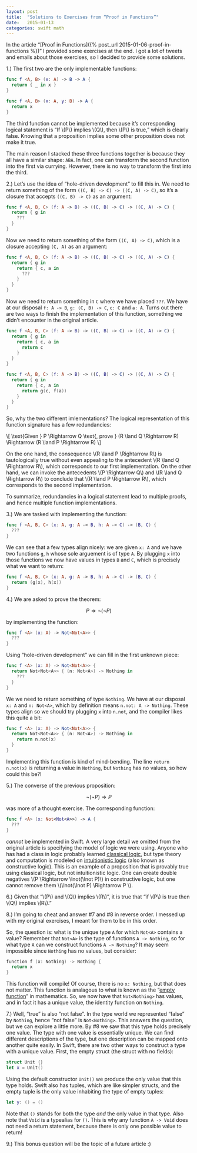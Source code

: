 ```yaml
---
layout: post
title:  "Solutions to Exercises from “Proof in Functions”"
date:   2015-01-13
categories: swift math
---
```


In the article “[Proof in Functions]({% post_url 2015-01-06-proof-in-functions %})” I provided some exercises at the end. I got a lot of tweets and emails about those exercises, so I decided to provide some solutions.

1.) The first two are the only implementable functions:

```swift
func f <A, B> (x: A) -> B -> A {
  return { _ in x }
}

func f <A, B> (x: A, y: B) -> A {
  return x
}
```

The third function cannot be implemented because it’s corresponding logical statement is “If \\(P\\) implies \\(Q\\), then \\(P\\) is true,” which is clearly false. Knowing that a proposition implies some other proposition does not make it true.

The main reason I stacked these three functions together is because they all have a similar shape: `ABA`. In fact, one can transform the second function into the first via currying. However, there is no way to transform the first into the third.

2.) Let’s use the idea of “hole-driven development” to fill this in. We need to return something of the form `((C, B) -> C) -> ((C, A) -> C)`, so it’s a closure that accepts `((C, B) -> C)` as an argument:

```swift
func f <A, B, C> (f: A -> B) -> ((C, B) -> C) -> ((C, A) -> C) {
  return { g in
    ???
  }
}
```

Now we need to return something of the form `((C, A) -> C)`, which is a closure accepting `(C, A)` as an argument:

```swift
func f <A, B, C> (f: A -> B) -> ((C, B) -> C) -> ((C, A) -> C) {
  return { g in
    return { c, a in
      ???
    }
  }
}
```

Now we need to return something in `C` where we have placed `???`. We have at our disposal `f: A -> B`, `g: (C, B) -> C`, `c: C` and `a: A`. Turns out there are two ways to finish the implementation of this function, something we didn’t encounter in the original article.

```swift
func f <A, B, C> (f: A -> B) -> ((C, B) -> C) -> ((C, A) -> C) {
  return { g in
    return { c, a in
      return c
    }
  }
}

func f <A, B, C> (f: A -> B) -> ((C, B) -> C) -> ((C, A) -> C) {
  return { g in
    return { c, a in
      return g(c, f(a))
    }
  }
}
```

So, why the two different imlementations? The logical representation of this function signature has a few redundancies:

\\[
  \text{Given } P \Rightarrow Q \text{, prove } (R \land Q \Rightarrow R) \Rightarrow (R \land P \Rightarrow R)
\\]

On the one hand, the consequence \\(R \land P \Rightarrow R\\) is tautologically true without even appealing to the antecedent \\(R \land Q \Rightarrow R\\), which corresponds to our first implementation. On the other hand, we can invoke the antecedents \\(P \Rightarrow Q\\) and \\(R \land Q \Rightarrow R\\) to conclude that \\(R \land P \Rightarrow R\\), which corresponds to the second implementation.

To summarize, redundancies in a logical statement lead to multiple proofs, and hence multiple function implementations.

3.) We are tasked with implementing the function:

```swift
func f <A, B, C> (x: A, g: A -> B, h: A -> C) -> (B, C) {
  ???
}
```

We can see that a few types align nicely: we are given `x: A` and we have two functions `g`, `h` whose sole arguement is of type `A`. By plugging `x` into those functions we now have values in types `B` and `C`, which is precisely what we want to return:

```swift
func f <A, B, C> (x: A, g: A -> B, h: A -> C) -> (B, C) {
  return (g(x), h(x))
}
```

4.) We are asked to prove the theorem:

$$ P \Rightarrow \lnot(\lnot P) $$

by implementing the function:

```swift
func f <A> (x: A) -> Not<Not<A>> {
  ???
}
```

Using “hole-driven development” we can fill in the first unknown piece:

```swift
func f <A> (x: A) -> Not<Not<A>> {
  return Not<Not<A>> { (n: Not<A>) -> Nothing in
    ???
  }
}
```

We we need to return something of type `Nothing`. We have at our disposal `x: A` and `n: Not<A>`, which by definition means `n.not: A -> Nothing`. These types align so we should try plugging `x` into `n.not`, and the compiler likes this quite a bit:

```swift
func f <A> (x: A) -> Not<Not<A>> {
  return Not<Not<A>> { (n: Not<A>) -> Nothing in
    return n.not(x)
  }
}
```

Implementing this function is kind of mind-bending. The line `return n.not(x)` is returning a value in `Nothing`, but `Nothing` has no values, so how could this be?!

5.) The converse of the previous proposition:

$$ \lnot(\lnot P) \Rightarrow P $$

was more of a thought exercise. The corresponding function:

```swift
func f <A> (x: Not<Not<A>>) -> A {
  ???
}
```

*cannot* be implemented in Swift. A very large detail we omitted from the original article is specifying the model of logic we were using. Anyone who has had a class in logic probably learned [classical logic](http://en.wikipedia.org/wiki/Classical_logic), but type theory and computation is modeled on [intuitionistic logic](http://en.wikipedia.org/wiki/Intuitionistic_logic) (also known as constructive logic). This is an example of a proposition that is provably true using classical logic, but not intuitionistic logic. One can create double negatives \\(P \Rightarrow \lnot(\lnot P)\\) in constructive logic, but one cannot remove them \\(\lnot(\lnot P) \Rightarrow P \\).

6.) Given that “\\(P\\) and \\(Q\\) implies \\(R\\)”, it is true that “if \\(P\\) is true then \\(Q\\) implies \\(R\\).”

8.) I’m going to cheat and answer #7 and #8 in reverse order. I messed up with my original exercises, I meant for them to be in this order.

So, the question is: what is the unique type `A` for which `Not<A>` contains a value? Remember that `Not<A>` is the type of functions `A -> Nothing`, so for what type `A` can we construct functions `A -> Nothing`? It may seem impossible since `Nothing` has no values, but consider:

```swift
function f (x: Nothing) -> Nothing {
  return x
}
```

This function will compile! Of course, there is no `x: Nothing`, but that does not matter. This function is analagous to what is known as the “[empty function](http://en.wikipedia.org/wiki/Empty_function)” in mathematics. So, we now have that `Not<Nothing>` has values, and in fact it has a unique value, the identity function on `Nothing`.

7.) Well, “true” is also “not false”. In the type world we represented “false” by `Nothing`, hence “not false” is `Not<Nothing>`. This answers the question, but we can explore a little more. By #8 we saw that this type holds precisely one value. The type with one value is essentially unique. We can find different descriptions of the type, but one description can be mapped onto another quite easily. In Swift, there are two other ways to construct a type with a unique value. First, the empty struct (the struct with no fields):

```swift
struct Unit {}
let x = Unit()
```

Using the default constructor `Unit()` we produce the only value that this type holds. Swift also has tuples, which are like simpler structs, and the empty tuple is the only value inhabiting the type of empty tuples:

```swift
let y: () = ()
```

Note that `()` stands for both the type *and* the only value in that type. Also note that `Void` is a typealias for `()`. This is why any function `A -> Void` does not need a return statement, because there is only one possible value to return!

9.) This bonus question will be the topic of a future article :)
